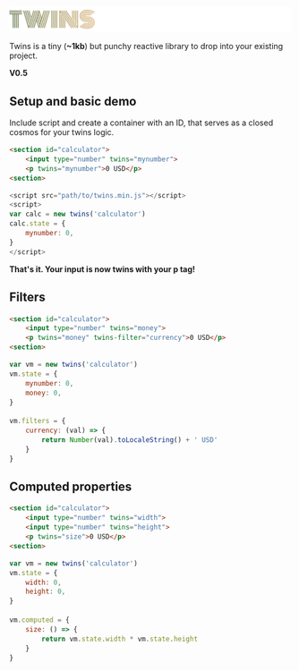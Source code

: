 ![alt text](https://github.com/andersdn11/twins/blob/main/twins.png?raw=true)

Twins is a tiny (**~1kb**) but punchy reactive library to drop into your existing project.

**V0.5**


## Setup and basic demo

Include script and create a container with an ID, that serves as a closed cosmos for your twins logic.

```html
<section id="calculator">
	<input type="number" twins="mynumber">
	<p twins="mynumber">0 USD</p>
<section>
```
```javascript
<script src="path/to/twins.min.js"></script>
<script>
var calc = new twins('calculator')
calc.state = {
	mynumber: 0,
}
</script>
```

**That's it. Your input is now twins with your p tag!**

## Filters

```html
<section id="calculator">
	<input type="number" twins="money">
	<p twins="money" twins-filter="currency">0 USD</p>
<section>
```
```javascript
var vm = new twins('calculator')
vm.state = {
	mynumber: 0,
	money: 0,
}

vm.filters = {
	currency: (val) => {
		return Number(val).toLocaleString() + ' USD'
	}
}
```

## Computed properties

```html
<section id="calculator">
	<input type="number" twins="width">
	<input type="number" twins="height">
	<p twins="size">0 USD</p>
<section>
```
```javascript
var vm = new twins('calculator')
vm.state = {
	width: 0,
	height: 0,
}

vm.computed = {
	size: () => {
		return vm.state.width * vm.state.height
	}
}
```
